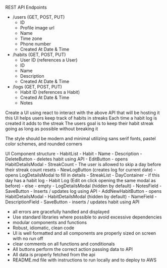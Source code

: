REST API Endpoints
- /users (GET, POST, PUT)
    - ID
    - Profile image url
    - Name
    - Time zone
    - Phone number
    - Created At Date & Time
- /habits (GET, POST, PUT)
    - User ID (references a User)
    - ID
    - Name
    - Description
    - Created At Date & Time
- /logs (GET, POST, PUT)
    - Habit ID (references a Habit)
    - Created At Date & Time
    - Notes

Create a UI using react to interact with the above API that will be hosting it
this UI helps users keep track of habits in streaks
Each time a habit log is created it adds to the streak
The users goal is to keep their habit streak going as long as possible without breaking it

The style should be modern and minimal utilizing sans serif fonts, pastel color schemes, and rounded corners

UI Component structure
    - HabitList
        - Habit
            - Name
            - Description
            - DeleteButton
                - deletes habit using API
            - EditButton
                - opens HabitDetailsModal
            - StreakCount
                - The user is allowed to skip a day before their streak count resets
            - NewLogButton (creates log for current date)
                - opens LogDetailsModal to fill in details
            - StreakList
                - DayContainer
                    - if this day has a habit log
                        - Habit Log (Edit on click opening the same modal as before)
                    - else
                        - empty
            - LogDetailsModal (hidden by default)
                - NotesField
                - SaveButton
                    - Inserts / updates log using API
    - AddNewHabitButton
        - opens HabitDetailsModal
    - HabitDetailsModal (hidden by default)
        - NameField
        - DescriptionField
        - SaveButton
            - inserts / updates habit using API


- all errors are gracefully handled and displayed
- Use standard libraries where possible to avoid excessive dependencies
- modular components and functions
- Robust, idiomatic, clean code 
- UI is well formatted and all components are properly sized on screen with no run off
- clear comments on all functions and conditionals
- All buttons perform the correct action passing data to API
- All data is properly fetched from the api
- README.md file with instructions to run locally and to deploy to AWS 